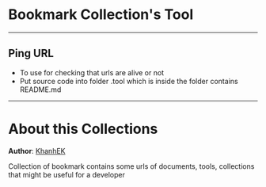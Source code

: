 # Bookmark Collection's Tool

---

## Ping URL

- To use for checking that urls are alive or not
- Put source code into folder .tool which is inside the folder contains README.md

---

# About this Collections

**Author**: [KhanhEK](https://github.com/KhanhEK2846)

Collection of bookmark contains some urls of documents, tools, collections that might be useful for a developer
